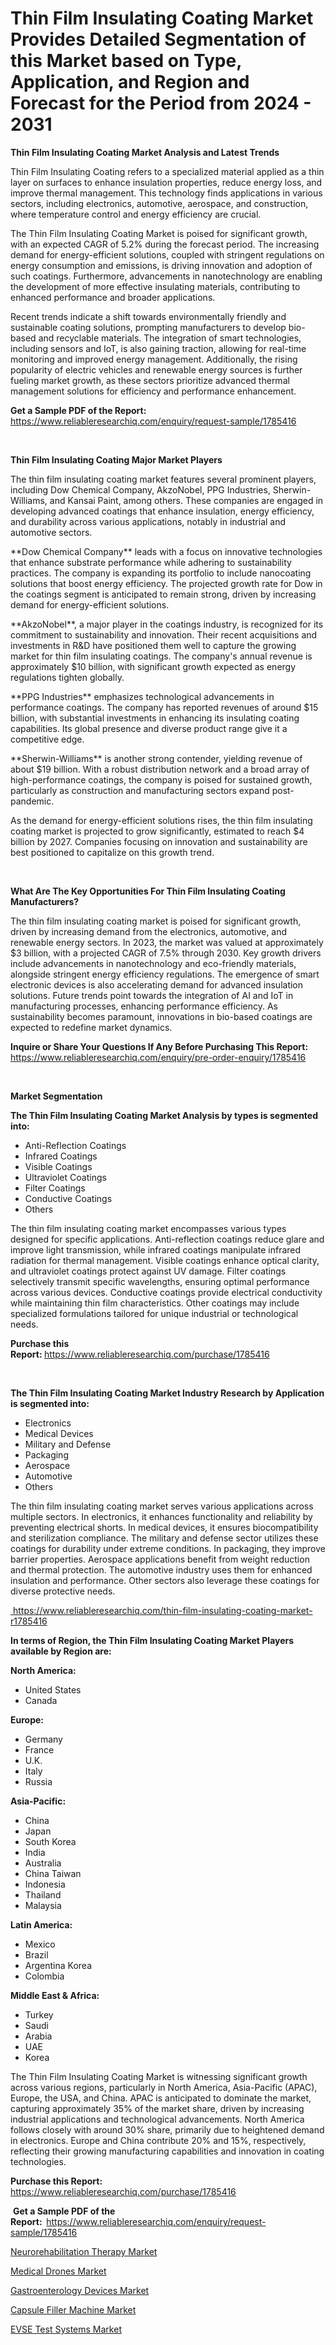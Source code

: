 <p><h1>Thin Film Insulating Coating Market Provides Detailed Segmentation of this Market based on Type, Application, and Region and Forecast for the Period from 2024 - 2031</h1></p><p><strong>Thin Film Insulating Coating Market Analysis and Latest Trends</strong></p>
<p><p>Thin Film Insulating Coating refers to a specialized material applied as a thin layer on surfaces to enhance insulation properties, reduce energy loss, and improve thermal management. This technology finds applications in various sectors, including electronics, automotive, aerospace, and construction, where temperature control and energy efficiency are crucial.</p><p>The Thin Film Insulating Coating Market is poised for significant growth, with an expected CAGR of 5.2% during the forecast period. The increasing demand for energy-efficient solutions, coupled with stringent regulations on energy consumption and emissions, is driving innovation and adoption of such coatings. Furthermore, advancements in nanotechnology are enabling the development of more effective insulating materials, contributing to enhanced performance and broader applications.</p><p>Recent trends indicate a shift towards environmentally friendly and sustainable coating solutions, prompting manufacturers to develop bio-based and recyclable materials. The integration of smart technologies, including sensors and IoT, is also gaining traction, allowing for real-time monitoring and improved energy management. Additionally, the rising popularity of electric vehicles and renewable energy sources is further fueling market growth, as these sectors prioritize advanced thermal management solutions for efficiency and performance enhancement.</p></p>
<p><strong>Get a Sample PDF of the Report:&nbsp;</strong> <a href="https://www.reliableresearchiq.com/enquiry/request-sample/1785416?utm_campaign=1720&utm_medium=2&utm_source=Github&utm_content=ia&utm_term=18122024&utm_id=thin-film-insulating-coating">https://www.reliableresearchiq.com/enquiry/request-sample/1785416</a></p>
<p>&nbsp;</p>
<p><strong>Thin Film Insulating Coating Major Market Players</strong></p>
<p><p>The thin film insulating coating market features several prominent players, including Dow Chemical Company, AkzoNobel, PPG Industries, Sherwin-Williams, and Kansai Paint, among others. These companies are engaged in developing advanced coatings that enhance insulation, energy efficiency, and durability across various applications, notably in industrial and automotive sectors.</p><p>**Dow Chemical Company** leads with a focus on innovative technologies that enhance substrate performance while adhering to sustainability practices. The company is expanding its portfolio to include nanocoating solutions that boost energy efficiency. The projected growth rate for Dow in the coatings segment is anticipated to remain strong, driven by increasing demand for energy-efficient solutions.</p><p>**AkzoNobel**, a major player in the coatings industry, is recognized for its commitment to sustainability and innovation. Their recent acquisitions and investments in R&D have positioned them well to capture the growing market for thin film insulating coatings. The company's annual revenue is approximately $10 billion, with significant growth expected as energy regulations tighten globally.</p><p>**PPG Industries** emphasizes technological advancements in performance coatings. The company has reported revenues of around $15 billion, with substantial investments in enhancing its insulating coating capabilities. Its global presence and diverse product range give it a competitive edge.</p><p>**Sherwin-Williams** is another strong contender, yielding revenue of about $19 billion. With a robust distribution network and a broad array of high-performance coatings, the company is poised for sustained growth, particularly as construction and manufacturing sectors expand post-pandemic.</p><p>As the demand for energy-efficient solutions rises, the thin film insulating coating market is projected to grow significantly, estimated to reach $4 billion by 2027. Companies focusing on innovation and sustainability are best positioned to capitalize on this growth trend.</p></p>
<p>&nbsp;</p>
<p><strong>What Are The Key Opportunities For Thin Film Insulating Coating Manufacturers?</strong></p>
<p><p>The thin film insulating coating market is poised for significant growth, driven by increasing demand from the electronics, automotive, and renewable energy sectors. In 2023, the market was valued at approximately $3 billion, with a projected CAGR of 7.5% through 2030. Key growth drivers include advancements in nanotechnology and eco-friendly materials, alongside stringent energy efficiency regulations. The emergence of smart electronic devices is also accelerating demand for advanced insulation solutions. Future trends point towards the integration of AI and IoT in manufacturing processes, enhancing performance efficiency. As sustainability becomes paramount, innovations in bio-based coatings are expected to redefine market dynamics.</p></p>
<p><strong>Inquire or Share Your Questions If Any Before Purchasing This Report:</strong> <a href="https://www.reliableresearchiq.com/enquiry/pre-order-enquiry/1785416?utm_campaign=1720&utm_medium=2&utm_source=Github&utm_content=ia&utm_term=18122024&utm_id=thin-film-insulating-coating">https://www.reliableresearchiq.com/enquiry/pre-order-enquiry/1785416</a></p>
<p>&nbsp;</p>
<p><strong>Market Segmentation</strong></p>
<p><strong>The Thin Film Insulating Coating Market Analysis by types is segmented into:</strong></p>
<p><ul><li>Anti-Reflection Coatings</li><li>Infrared Coatings</li><li>Visible Coatings</li><li>Ultraviolet Coatings</li><li>Filter Coatings</li><li>Conductive Coatings</li><li>Others</li></ul></p>
<p><p>The thin film insulating coating market encompasses various types designed for specific applications. Anti-reflection coatings reduce glare and improve light transmission, while infrared coatings manipulate infrared radiation for thermal management. Visible coatings enhance optical clarity, and ultraviolet coatings protect against UV damage. Filter coatings selectively transmit specific wavelengths, ensuring optimal performance across various devices. Conductive coatings provide electrical conductivity while maintaining thin film characteristics. Other coatings may include specialized formulations tailored for unique industrial or technological needs.</p></p>
<p><strong>Purchase this Report:&nbsp;</strong><a href="https://www.reliableresearchiq.com/purchase/1785416?utm_campaign=1720&utm_medium=2&utm_source=Github&utm_content=ia&utm_term=18122024&utm_id=thin-film-insulating-coating">https://www.reliableresearchiq.com/purchase/1785416</a></p>
<p>&nbsp;</p>
<p><strong>The Thin Film Insulating Coating Market Industry Research by Application is segmented into:</strong></p>
<p><ul><li>Electronics</li><li>Medical Devices</li><li>Military and Defense</li><li>Packaging</li><li>Aerospace</li><li>Automotive</li><li>Others</li></ul></p>
<p><p>The thin film insulating coating market serves various applications across multiple sectors. In electronics, it enhances functionality and reliability by preventing electrical shorts. In medical devices, it ensures biocompatibility and sterilization compliance. The military and defense sector utilizes these coatings for durability under extreme conditions. In packaging, they improve barrier properties. Aerospace applications benefit from weight reduction and thermal protection. The automotive industry uses them for enhanced insulation and performance. Other sectors also leverage these coatings for diverse protective needs.</p></p>
<p><a href="https://www.reliableresearchiq.com/thin-film-insulating-coating-market-r1785416?utm_campaign=1720&utm_medium=2&utm_source=Github&utm_content=ia&utm_term=18122024&utm_id=thin-film-insulating-coating">&nbsp;https://www.reliableresearchiq.com/thin-film-insulating-coating-market-r1785416</a></p>
<p><strong>In terms of Region, the Thin Film Insulating Coating Market Players available by Region are:</strong></p>
<p>
    <p> <strong> North America: </strong>
        <ul>
            <li>United States</li>
            <li>Canada</li>
        </ul>
        </p> 
    <p> <strong> Europe: </strong>
        <ul>
            <li>Germany</li>
            <li>France</li>
            <li>U.K.</li>
            <li>Italy</li>
            <li>Russia</li>
        </ul>
        </p> 
    <p> <strong> Asia-Pacific: </strong>
        <ul>
            <li>China</li>
            <li>Japan</li>
            <li>South Korea</li>
            <li>India</li>
            <li>Australia</li>
            <li>China Taiwan</li>
            <li>Indonesia</li>
            <li>Thailand</li>
            <li>Malaysia</li>
        </ul>
        </p> 
    <p> <strong> Latin America: </strong>
        <ul>
            <li>Mexico</li>
            <li>Brazil</li>
            <li>Argentina Korea</li>
            <li>Colombia</li>
        </ul>
        </p> 
    <p> <strong> Middle East & Africa: </strong>
        <ul>
            <li>Turkey</li>
            <li>Saudi</li>
            <li>Arabia</li>
            <li>UAE</li>
            <li>Korea</li>
        </ul>
    </p>
    </p>
<p><p>The Thin Film Insulating Coating Market is witnessing significant growth across various regions, particularly in North America, Asia-Pacific (APAC), Europe, the USA, and China. APAC is anticipated to dominate the market, capturing approximately 35% of the market share, driven by increasing industrial applications and technological advancements. North America follows closely with around 30% share, primarily due to heightened demand in electronics. Europe and China contribute 20% and 15%, respectively, reflecting their growing manufacturing capabilities and innovation in coating technologies.</p></p>
<p><strong>Purchase this Report: </strong><a href="https://www.reliableresearchiq.com/purchase/1785416?utm_campaign=1720&utm_medium=2&utm_source=Github&utm_content=ia&utm_term=18122024&utm_id=thin-film-insulating-coating">https://www.reliableresearchiq.com/purchase/1785416</a></p>
<p>&nbsp;<strong>Get a Sample PDF of the Report:&nbsp;&nbsp;</strong><a href="https://www.reliableresearchiq.com/enquiry/request-sample/1785416?utm_campaign=1720&utm_medium=2&utm_source=Github&utm_content=ia&utm_term=18122024&utm_id=thin-film-insulating-coating">https://www.reliableresearchiq.com/enquiry/request-sample/1785416</a></p>
<p><strong></strong></p>
<p><p><a href="https://www.linkedin.com/pulse/neurorehabilitation-therapy-market-report-in-depth-analysis-tq1vf?utm_campaign=1720&utm_medium=2&utm_source=Github&utm_content=ia&utm_term=18122024&utm_id=thin-film-insulating-coating">Neurorehabilitation Therapy Market</a></p><p><a href="https://www.linkedin.com/pulse/medical-drones-market-growth-analysis-2024-2031-trends-strategies-z5lsf?utm_campaign=1720&utm_medium=2&utm_source=Github&utm_content=ia&utm_term=18122024&utm_id=thin-film-insulating-coating">Medical Drones Market</a></p><p><a href="https://www.linkedin.com/pulse/gastroenterology-devices-market-overview-analyzing-trends-projecting-xvp8f?utm_campaign=1720&utm_medium=2&utm_source=Github&utm_content=ia&utm_term=18122024&utm_id=thin-film-insulating-coating">Gastroenterology Devices Market</a></p><p><a href="https://www.linkedin.com/pulse/capsule-filler-machine-market-size-forecast-anticipated-afshf?utm_campaign=1720&utm_medium=2&utm_source=Github&utm_content=ia&utm_term=18122024&utm_id=thin-film-insulating-coating">Capsule Filler Machine Market</a></p><p><a href="https://github.com/marlanamarvn/Market-Research-Report-List-1/blob/main/evse-test-systems-market.md?utm_campaign=1720&utm_medium=2&utm_source=Github&utm_content=ia&utm_term=18122024&utm_id=thin-film-insulating-coating">EVSE Test Systems Market</a></p></p>